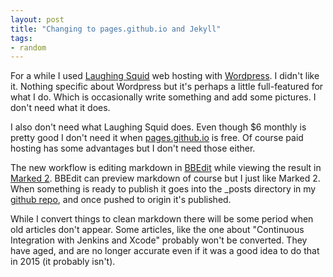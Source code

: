 ```yaml
---
layout: post
title: "Changing to pages.github.io and Jekyll"
tags:
- random
---
```

<meta charset="utf-8"> 
For a while I used <A HREF="https://laughingsquid.us" target="_blank">Laughing Squid</A> web hosting with <A HREF="https://wordpress.com" target="_blank">Wordpress</A>. I didn't like it. Nothing specific about Wordpress but it's perhaps a little full-featured for what I do. Which is occasionally write something and add some pictures. I don't need what it does.  

I also don't need what Laughing Squid does. Even though $6 monthly is pretty good I don't need it when <A HREF="https://pages.github.com" target="_blank">pages.github.io</A> is free. Of course paid hosting has some advantages but I don't need those either.  

The new workflow is editing markdown in <A HREF="http://www.barebones.com/products/bbedit/" target="_blank">BBEdit</A> while viewing the result in <A HREF="http://marked2app.com" target="_blank">Marked 2</A>. BBEdit can preview markdown of course but I just like Marked 2. When something is ready to publish it goes into the _posts directory in my <A HREF="https://github.com/aeberbach" target="_blank">github repo</A>, and once pushed to origin it's published.  

While I convert things to clean markdown there will be some period when old articles don't appear. Some articles, like the one about "Continuous Integration with Jenkins and Xcode" probably won't be converted. They have aged, and are no longer accurate even if it was a good idea to do that in 2015 (it probably isn't).
